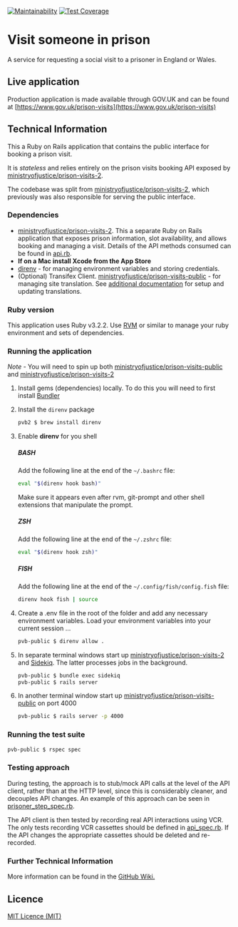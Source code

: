 [![Maintainability](https://api.codeclimate.com/v1/badges/030196c789926bb3382f/maintainability)](https://codeclimate.com/github/ministryofjustice/prison-visits-public/maintainability)
[![Test Coverage](https://api.codeclimate.com/v1/badges/030196c789926bb3382f/test_coverage)](https://codeclimate.com/github/ministryofjustice/prison-visits-public/test_coverage)

# Visit someone in prison

A service for requesting a social visit to a prisoner in England or Wales.


## Live application

Production application is made available through GOV.UK and can be found at [https://www.gov.uk/prison-visits](https://www.gov.uk/prison-visits)


## Technical Information

This a Ruby on Rails application that contains the public interface for booking a prison visit.

It is *stateless* and relies entirely on the prison visits booking API exposed by [ministryofjustice/prison-visits-2](https://github.com/ministryofjustice/prison-visits-2).

The codebase was split from [ministryofjustice/prison-visits-2](https://github.com/ministryofjustice/prison-visits-2), which previously was also responsible for serving the public interface.


### Dependencies

- [ministryofjustice/prison-visits-2](https://github.com/ministryofjustice/prison-visits-2). This a separate Ruby on Rails application that exposes prison information, slot availability, and allows booking and managing a visit. Details of the API methods consumed can be found in [api.rb](app/services/prison_visits/api.rb).
- **If on a Mac install Xcode from the App Store**
- [direnv](https://direnv.net/) - for managing environment variables and storing credentials.
- (Optional) Transifex Client. [ministryofjustice/prison-visits-public](https://github.com/ministryofjustice/prison-visits-public) - for managing site translation. See [additional documentation](docs/welsh_translation.md) for setup and updating translations.     


### Ruby version

This application uses Ruby v3.2.2. Use [RVM](https://rvm.io/) or similar to manage your ruby environment and sets of dependencies.

### Running the application

*Note* - You will need to spin up both [ministryofjustice/prison-visits-public](https://github.com/ministryofjustice/prison-visits-public) and [ministryofjustice/prison-visits-2](https://github.com/ministryofjustice/prison-visits-2)

1. Install gems (dependencies) locally. To do this you will need to first install [Bundler](http://bundler.io/)

2. Install the `direnv` package
    ```sh
    pvb2 $ brew install direnv
    ```

3. Enable **direnv** for you shell

    ##### BASH
    Add the following line at the end of the `~/.bashrc` file:

    ```sh
    eval "$(direnv hook bash)"
    ```
    Make sure it appears even after rvm, git-prompt and other shell extensions that manipulate the prompt.

    ##### ZSH
    Add the following line at the end of the `~/.zshrc` file:

    ```sh
    eval "$(direnv hook zsh)"
    ```
    ##### FISH

    Add the following line at the end of the `~/.config/fish/config.fish` file:

    ```sh
    direnv hook fish | source
    ```

4. Create a .env file in the root of the folder and add any necessary environment variables. Load your environment variables into your current session ...
    ```sh
    pvb-public $ direnv allow .
    ```

7. In separate terminal windows start up [ministryofjustice/prison-visits-2](https://github.com/ministryofjustice/prison-visits-2) and [Sidekiq](https://sidekiq.org/). The latter processes jobs in the background.

    ```sh
    pvb-public $ bundle exec sidekiq
    pvb-public $ rails server
    ```
8. In another terminal window start up [ministryofjustice/prison-visits-public](https://github.com/ministryofjustice/prison-visits-public) on port 4000

    ```sh
    pvb-public $ rails server -p 4000
    ```

### Running the test suite

```sh
pvb-public $ rspec spec
```    

### Testing approach

During testing, the approach is to stub/mock API calls at the level of the API client, rather than at the HTTP level, since this is considerably cleaner, and decouples API changes. An example of this approach can be seen in [prisoner_step_spec.rb](spec/models/prisoner_step_spec.rb).

The API client is then tested by recording real API interactions using VCR. The only tests recording VCR cassettes should be defined in [api_spec.rb](spec/services/prison_visits/api_spec.rb). If the API changes the appropriate cassettes should be deleted and re-recorded.


### Further Technical Information

More information can be found in the [GitHub Wiki.](https://github.com/ministryofjustice/prison-visits-public/wiki)

## Licence
[MIT Licence (MIT)](LICENCE)

